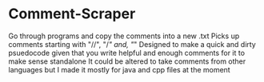 # Comment-Scraper
Go through programs and copy the comments into a new .txt
Picks up comments starting with "//", "/*" and, "*"
Designed to make a quick and dirty psuedocode given that you write helpful and enough comments for it to make sense standalone
It could be altered to take comments from other languages but I made it mostly for java and cpp files at the moment

